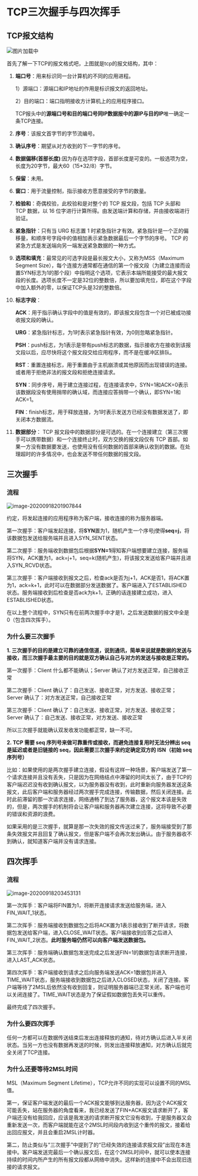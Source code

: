 # TCP三次握手与四次挥手

## TCP报文结构

![图片加载中](https://i.loli.net/2020/09/18/RoKzgNEdX4L67nV.gif)

首先了解一下TCP的报文格式吧，上图就是tcp的报文结构，其中：

1. **端口号**：用来标识同一台计算机的不同的应用进程。

   1）源端口：源端口和IP地址的作用是标识报文的返回地址。

   2）目的端口：端口指明接收方计算机上的应用程序接口。

   TCP报头中的**源端口号和目的端口号同IP数据报中的源IP与目的IP**唯一确定一条TCP连接。

2. **序号**：该报文首字节的字节流编号。

3. **确认序号**：期望从对方收到的下一字节的序号。

4. **数据偏移(首部长度)**:因为存在选项字段，首部长度是可变的。一般选项为空，长度为20字节，最大60（15*32/8）字节。

5. **保留**：未用。

6. **窗口**：用于流量控制，指示接收方愿意接受的字节的数量。

7. **检验和**：奇偶校验，此校验和是对整个的 TCP 报文段，包括 TCP 头部和 TCP 数据，以 16 位字进行计算所得。由发送端计算和存储，并由接收端进行验证。

8. **紧急指针**：只有当 URG 标志置 1 时紧急指针才有效。紧急指针是一个正的偏移量，和顺序号字段中的值相加表示紧急数据最后一个字节的序号。 TCP 的紧急方式是发送端向另一端发送紧急数据的一种方式。

9. **选项和填充**：最常见的可选字段是最长报文大小，又称为MSS（Maximum Segment Size），每个连接方通常都在通信的第一个报文段（为建立连接而设置SYN标志为1的那个段）中指明这个选项，它表示本端所能接受的最大报文段的长度。选项长度不一定是32位的整数倍，所以要加填充位，即在这个字段中加入额外的零，以保证TCP头是32的整数倍。

10. **标志字段**：

    **ACK**：用于指示确认字段中的值是有效的，即该报文段包含一个对已被成功接收报文段的确认。

    **URG**：紧急指针标志，为1时表示紧急指针有效，为0则忽略紧急指针。

    **PSH**：push标志，为1表示是带有push标志的数据，指示接收方在接收到该报文段以后，应尽快将这个报文段交给应用程序，而不是在缓冲区排队。

    **RST**：重置连接标志，用于重置由于主机崩溃或其他原因而出现错误的连接。或者用于拒绝非法的报文段和拒绝连接请求。

    **SYN**：同步序号，用于建立连接过程，在连接请求中，SYN=1和ACK=0表示该数据段没有使用捎带的确认域，而连接应答捎带一个确认，即SYN=1和ACK=1。

    **FIN**：finish标志，用于释放连接，为1时表示发送方已经没有数据发送了，即关闭本方数据流。

11. **数据部分**： TCP 报文段中的数据部分是可选的。在一个连接建立（第三次握手可以携带数据）和一个连接终止时，双方交换的报文段仅有 TCP 首部。如果一方没有数据要发送，也使用没有任何数据的首部来确认收到的数据。在处理超时的许多情况中，也会发送不带任何数据的报文段。

## 三次握手

### 流程

![image-20200918201907844](https://i.loli.net/2020/09/18/9wtGajnoLRs2AQy.png)

约定，将发起连接的应用程序称为客户端，接收连接的称为服务器端。

第一次握手：客户端发起连接，将**SYN**置为1，随机产生一个序号j使得**seq=j**，将该数据包发送给服务端并且进入SYN_SENT状态。

第二次握手：服务端收到数据包后根据**SYN=1**得知客户端想要建立连接，服务端将SYN，ACK置为1，ack=j+1，seq=k(随机产生)，将该报文发送给客户端并且进入SYN_RCVD状态。

第三次握手：客户端接收到报文之后，检查ack是否为j+1，ACK是否1，将ACK置为1，ack=k+1，此时可以在数据部分发送数据了。客户端进入了ESTABLISHED状态。服务端接收到后检查是否ack为k+1，正确的话连接建立成功，进入ESTABLISHED状态。

在以上整个流程中，SYN只有在前两次握手中才是1，之后发送数据的报文中全是0（包含四次挥手）。

### 为什么要三次握手

**1. 三次握手的目的是建立可靠的通信信道，说到通讯，简单来说就是数据的发送与接收，而三次握手最主要的目的就是双方确认自己与对方的发送与接收是正常的。**

第一次握手：Client 什么都不能确认；Server 确认了对方发送正常，自己接收正常

第二次握手：Client 确认了：自己发送、接收正常，对方发送、接收正常；Server 确认了：对方发送正常，自己接收正常

第三次握手：Client 确认了：自己发送、接收正常，对方发送、接收正常；Server 确认了：自己发送、接收正常，对方发送、接收正常

所以三次握手就能确认双发收发功能都正常，缺一不可。

**2. TCP 需要 seq 序列号来做可靠重传或接收，而避免连接复用时无法分辨出 seq 是延迟或者是旧链接的 seq，因此需要三次握手来约定确定双方的 ISN（初始 seq 序列号）**

比如：如果使用的是两次握手建立连接，假设有这样一种场景，客户端发送了第一个请求连接并且没有丢失，只是因为在网络结点中滞留的时间太长了，由于TCP的客户端迟迟没有收到确认报文，以为服务器没有收到，此时重新向服务器发送这条报文，此后客户端和服务器经过两次握手完成连接，传输数据，然后关闭连接。此时此前滞留的那一次请求连接，网络通畅了到达了服务器，这个报文本该是失效的，但是，两次握手的机制将会让客户端和服务器再次建立连接，这将导致不必要的错误和资源的浪费。

如果采用的是三次握手，就算是那一次失效的报文传送过来了，服务端接受到了那条失效报文并且回复了确认报文，但是客户端不会再次发出确认。由于服务器收不到确认，就知道客户端并没有请求连接。

## 四次挥手

### 流程

![image-20200918203453131](https://i.loli.net/2020/09/18/nwomjzfxDLVU5KS.png)

第一次挥手：客户端将FIN置为1，将断开连接请求发送给服务端，进入FIN_WAIT_1状态。

第二次挥手：服务端接收到数据包之后将ACK置为1表示接收到了断开请求，将数据包发送给客户端，进入CLOSE_WAIT状态。客户端接收到应答之后进入FIN_WAIT_2状态。**此时服务端仍然可以向客户端发送数据包。**

第三次挥手：服务端确认数据包发送完成之后发送FIN=1的数据包请求断开连接，进入LAST_ACK状态。

第四次挥手：客户端接收到请求之后向服务端发送ACK=1数据包并进入TIME_WAIT状态，服务端接收到数据包之后进入CLOSED状态，关闭了连接。客户端等待了2MSL后依然没有收到回复，则证明服务器端已正常关闭，客户端也可以关闭连接了。TIME_WAIT状态是为了保证假如数据包丢失可以重传。

最终完成了四次握手。

### 为什么要四次挥手

任何一方都可以在数据传送结束后发出连接释放的通知，待对方确认后进入半关闭状态。当另一方也没有数据再发送的时候，则发出连接释放通知，对方确认后就完全关闭了TCP连接。

### 为什么还要等待2MSL时间

MSL（Maximum Segment Lifetime），TCP允许不同的实现可以设置不同的MSL值。

第一，保证客户端发送的最后一个ACK报文能够到达服务器，因为这个ACK报文可能丢失，站在服务器的角度看来，我已经发送了FIN+ACK报文请求断开了，客户端还没有给我回应，应该是我发送的请求断开报文它没有收到，于是服务器又会重新发送一次，而客户端就能在这个2MSL时间段内收到这个重传的报文，接着给出回应报文，并且会重启2MSL计时器。

第二，防止类似与“三次握手”中提到了的“已经失效的连接请求报文段”出现在本连接中。客户端发送完最后一个确认报文后，在这个2MSL时间中，就可以使本连接持续的时间内所产生的所有报文段都从网络中消失。这样新的连接中不会出现旧连接的请求报文。